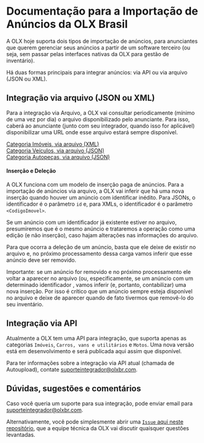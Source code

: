 # Documentação para a Importação de Anúncios da OLX Brasil

A OLX hoje suporta dois tipos de importação de anúncios, para anunciantes que querem gerenciar seus anúncios a partir de um software terceiro (ou seja, sem passar pelas interfaces nativas da OLX para gestão de inventário).

Há duas formas principais para integrar anúncios: via API ou via arquivo (JSON ou XML).

## Integração via arquivo (JSON ou XML)

Para a integração via Arquivo, a OLX vai consultar periodicamente (mínimo de uma vez por dia) o arquivo disponibilizado pelo anunciante. Para isso, caberá ao anunciante (junto com seu integrador, quando isso for aplicável) disponibilizar uma URL onde esse arquivo estará sempre disponível.

[Categoria Imóveis, via arquivo (XML)](https://github.com/olxbr/ad_integration/blob/master/docs/real_estate_xml.md)<br>
[Categoria Veículos, via arquivo (JSON)](https://github.com/olxbr/ad_integration/blob/master/docs/autos_json.md)<br>
[Categoria Autopeças, via arquivo (JSON)](https://github.com/olxbr/ad_integration/blob/master/docs/autoparts_json.md)

#### Inserção e Deleção

A OLX funciona com um modelo de inserção paga de anúncios. Para a importação de anúncios via arquivo, a OLX vai inferir que há uma nova inserção quando houver um anúncio com identificar inédito. Para JSONs, o identificador é o parâmetro `id` e, para XMLs, o identificador é o parâmetro `<CodigoImovel>`. 

Se um anúncio com um identificador já existente estiver no arquivo, presumiremos que é o mesmo anúncio e trataremos a operação como uma edição (e não inserção), caso hajam alterações nas informações do arquivo.

Para que ocorra a deleção de um anúncio, basta que ele deixe de existir no arquivo e, no próximo processamento dessa carga vamos inferir que esse anúncio deve ser removido. 

Importante: se um anúncio for removido e no próximo processamento ele voltar a aparecer no arquivo (ou, especificamente, se um anúncio com um determinado identificador , vamos inferir (e, portanto, contabilizar) uma nova inserção. Por isso é crítico que um anúncio sempre esteja disponível no arquivo e deixe de aparecer quando de fato tivermos que removê-lo do seu inventário.


## Integração via API

Atualmente a OLX tem uma API para integração, que suporta apenas as categorias `Imóveis`, `Carros, vans e utilitários` e `Motos`. Uma nova versão está em desenvolvimento e será publicada aqui assim que disponível.

Para ter informações sobre a integração via API atual (chamada de Autoupload), contate suporteintegrador@olxbr.com.

## Dúvidas, sugestões e comentários

Caso você queria um suporte para sua integração, pode enviar email para suporteintegrador@olxbr.com.

Alternativamente, você pode simplesmente abrir uma [`Issue` aqui neste repositório](https://github.com/olxbr/ad_integration/issues), que a equipe técnica da OLX vai discutir quaisquer questões levantadas.

